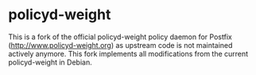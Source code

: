 policyd-weight
==============

This is a fork of the official policyd-weight policy daemon for Postfix (http://www.policyd-weight.org) as upstream code is not maintained actively anymore. This fork implements all modifications from the current policyd-weight in Debian.
